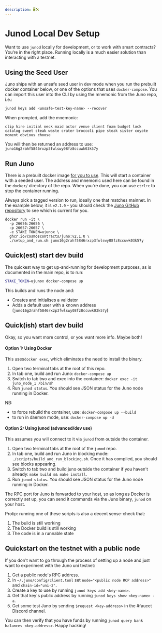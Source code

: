 ```yaml
---
description: 🖥🛠
---
```


# Junod Local Dev Setup

Want to use `junod` locally for development, or to work with smart contracts? You're in the right place. Running locally is a much easier solution than interacting with a testnet.

## Using the Seed User

Juno ships with an unsafe seed user in dev mode when you run the prebuilt docker container below, or one of the options that uses `docker-compose`. You can import this user into the CLI by using the mnemonic from the Juno repo, i.e.:

```bash
junod keys add <unsafe-test-key-name> --recover
```

When prompted, add the mnemonic:

```
clip hire initial neck maid actor venue client foam budget lock catalog sweet steak waste crater broccoli pipe steak sister coyote moment obvious choose
```

You will then be returned an address to use: `juno16g2rahf5846rxzp3fwlswy08fz8ccuwk03k57y`

## Run Juno

There is a prebuilt docker image [for you to use](https://github.com/CosmosContracts/juno/pkgs/container/juno). This will start a container with a seeded user. The address and mnemonic used here can be found in the `docker/` directory of the repo. When you're done, you can use `ctrl+c` to stop the container running.

Always pick a tagged version to run, ideally one that matches mainnet. In the example below, it is `v2.1.0` - you should check the [Juno GitHub repository](https://github.com/CosmosContracts/juno/releases) to see which is current for you.

```
docker run -it \
  -p 26656:26656 \
  -p 26657:26657 \
  -e STAKE_TOKEN=ujunox \
  ghcr.io/cosmoscontracts/juno:v2.1.0 \
  ./setup_and_run.sh juno16g2rahf5846rxzp3fwlswy08fz8ccuwk03k57y
```

## Quick(est) start dev build

The quickest way to get up-and-running for development purposes, as is documented in the main repo, is to run:

```bash
STAKE_TOKEN=ujunox docker-compose up
```

This builds and runs the node and:

* Creates and initialises a validator
* Adds a default user with a known address (`juno16g2rahf5846rxzp3fwlswy08fz8ccuwk03k57y`)

## Quick(ish) start dev build

Okay, so you want more control, or you want more info. Maybe both!

#### Option 1: Using Docker

This uses`docker exec`, which eliminates the need to install the binary.

1. Open two terminal tabs at the root of this repo.
2. In tab one, build and run Juno: `docker-compose up`
3. Switch to tab two and exec into the container: `docker exec -it juno_node_1 /bin/sh`
4. Run `junod status`. You should see JSON status for the Juno node running in Docker.

NB:

* to force rebuild the container, use: `docker-compose up --build`
* to run in daemon mode, use: `docker-compose up -d`

#### Option 2: Using junod (advanced/dev use)

This assumes you will connect to it via `junod` from outside the container.

1. Open two terminal tabs at the root of the `junod` repo.
2. In tab one, build and run Juno in blocking mode: `./scripts/build_and_run_blocking.sh`. Once it has compiled, you should see blocks appearing.
3. Switch to tab two and build juno outside the container if you haven't already: `make build && make install`.
4. Run `junod status`. You should see JSON status for the Juno node running in Docker.

The RPC port for Juno is forwarded to your host, so as long as Docker is correctly set up, you can send it commands via the Juno binary, `junod` on your host.

Protip: running one of these scripts is also a decent sense-check that:

1. The build is still working
2. The Docker build is still working
3. The code is in a runnable state

## Quickstart on the testnet with a public node

If you don't want to go through the process of setting up a node and just want to experiment with the Juno uni testnet:

1. Get a public node's RPC address.
2. In `~/.juno/config/client.toml` set `node="<public node RCP address>"` and `chain-id="uni-2"`.
3. Create a key to use by running `junod keys add <key-name>`.
4. Get that key's public address by running `junod keys show <key-name> -a`.
5. Get some test Juno by sending `$request <key-address>` in the #faucet Discord channel.

You can then verify that you have funds by running `junod query bank balances <key-address>`. Happy hacking!

